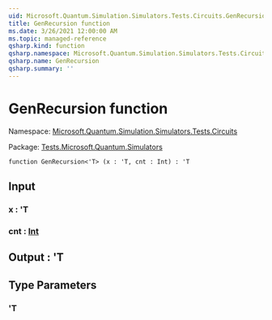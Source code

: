```yaml
---
uid: Microsoft.Quantum.Simulation.Simulators.Tests.Circuits.GenRecursion
title: GenRecursion function
ms.date: 3/26/2021 12:00:00 AM
ms.topic: managed-reference
qsharp.kind: function
qsharp.namespace: Microsoft.Quantum.Simulation.Simulators.Tests.Circuits
qsharp.name: GenRecursion
qsharp.summary: ''
---
```


# GenRecursion function

Namespace: [Microsoft.Quantum.Simulation.Simulators.Tests.Circuits](xref:Microsoft.Quantum.Simulation.Simulators.Tests.Circuits)

Package: [Tests.Microsoft.Quantum.Simulators](https://nuget.org/packages/Tests.Microsoft.Quantum.Simulators)




```qsharp
function GenRecursion<'T> (x : 'T, cnt : Int) : 'T
```


## Input

### x : 'T




### cnt : [Int](xref:microsoft.quantum.lang-ref.int)





## Output : 'T



## Type Parameters

### 'T

